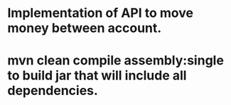 # Implementation of API to move money between account.

# mvn clean compile assembly:single to build jar that will include all dependencies.
